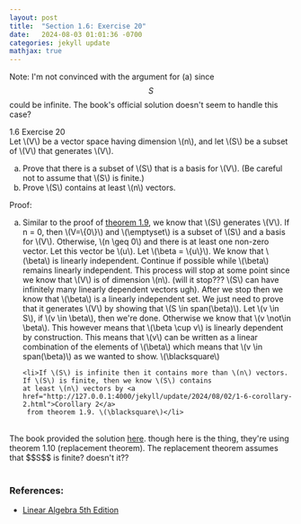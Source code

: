 ```yaml
---
layout: post
title:  "Section 1.6: Exercise 20"
date:   2024-08-03 01:01:36 -0700
categories: jekyll update
mathjax: true
---
```

Note: I'm not convinced with the argument for (a) since $$S$$ could be infinite. The book's official solution doesn't seem to handle this case?
<div class="ydiv">
1.6 Exercise 20
</div>
<div class="ybdiv">
Let \(V\) be a vector space having dimension \(n\), and let \(S\) be a subset of \(V\) that generates \(V\).
<ol style="list-style-type:lower-alpha">
	<li>Prove that there is a subset of \(S\) that is a basis for \(V\). (Be careful not to assume that \(S\) is finite.)</li>
	<li>Prove \(S\) contains at least \(n\) vectors.</li>
</ol>
</div>
Proof:
<ol style="list-style-type:lower-alpha">
	<li>Similar to the proof of <a href="http://127.0.0.1:4000/jekyll/update/2024/07/30/1-6-theorem-1.9.html">theorem 1.9</a>, we know that \(S\) generates \(V\). If n = 0, then \(V=\{0\}\) and \(\emptyset\) is a subset of \(S\) and a basis for \(V\). Otherwise, \(n \geq 0\) and there is at least one non-zero vector. Let this vector be \(u\). Let \(\beta = \{u\}\). We know that \(\beta\) is linearly independent. Continue if possible while \(\beta\) remains linearly independent. This process will stop at some point since we know that \(V\) is of dimension \(n\). (will it stop??? \(S\) can have infinitely many linearly dependent vectors ugh). After we stop then we know that \(\beta\) is a linearly independent set. We just need to prove that it generates \(V\) by showing that \(S \in span(\beta)\). Let \(v \in S\), if \(v \in \beta\), then we're done. Otherwise we know that \(v \not\in \beta\). This however means that \(\beta \cup v\) is linearly dependent by construction. This means that \(v\) can be written as a linear combination of the elements of \(\beta\) which means that \(v \in span(\beta)\) as we wanted to show. \(\blacksquare\)</li>
	
	<li>If \(S\) is infinite then it contains more than \(n\) vectors. If \(S\) is finite, then we know \(S\) contains 
	at least \(n\) vectors by <a href="http://127.0.0.1:4000/jekyll/update/2024/08/02/1-6-corollary-2.html">Corollary 2</a>
	 from theorem 1.9. \(\blacksquare\)</li>
</ol>
<br>
The book provided the solution <a href="https://media.pearsoncmg.com/aw/aw_friedberg_linearalgebra_5e/solutions/sec_1_6.html">here</a>.
though here is the thing, they're using theorem 1.10 (replacement theorem). The replacement theorem assumes that $$S$$ is finite? doesn't it?? 
<br>
<br>
<!------------------------------------------------------------------------------------>
<h3>References:</h3>
<ul>
<li><a href="https://www.amazon.com/Linear-Algebra-5th-Stephen-Friedberg/dp/0134860241/ref=tmm_hrd_swatch_0?_encoding=UTF8&qid=&sr=">Linear Algebra 5th Edition</a></li>
</ul>
























